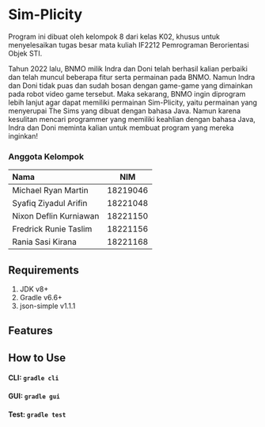 # **Sim-Plicity**

Program ini dibuat oleh kelompok 8 dari kelas K02, khusus untuk menyelesaikan tugas besar mata kuliah IF2212 Pemrograman
Berorientasi Objek STI.

Tahun 2022 lalu, BNMO milik Indra dan Doni telah berhasil kalian perbaiki dan telah muncul beberapa fitur serta
permainan pada BNMO. Namun Indra dan Doni tidak puas dan sudah bosan dengan game-game yang dimainkan pada robot video
game tersebut. Maka sekarang, BNMO ingin diprogram lebih lanjut agar dapat memiliki permainan Sim-Plicity, yaitu
permainan yang menyerupai The Sims yang dibuat dengan bahasa Java. Namun karena kesulitan mencari programmer yang
memiliki keahlian dengan bahasa Java, Indra dan Doni meminta kalian untuk membuat program yang mereka inginkan!

### Anggota Kelompok

| Nama                   |   NIM    |
|:-----------------------|:--------:|
| Michael Ryan Martin    | 18219046 |
| Syafiq Ziyadul Arifin  | 18221048 |
| Nixon Deflin Kurniawan | 18221150 |
| Fredrick Runie Taslim  | 18221156 |
| Rania Sasi Kirana      | 18221168 |

## Requirements

1. JDK v8+
2. Gradle v6.6+
3. json-simple v1.1.1

## Features

## How to Use

#### CLI: `gradle cli`

#### GUI: `gradle gui`

#### Test: `gradle test`